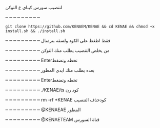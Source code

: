 لتنصيب سورس كيناي ع التوكن

┉ ┉ ┉ ┉ ┉ ┉ ┉ ┉ ┉ 

`git clone https://github.com/KENAEM/KENAE && cd KENAE && chmod +x install.sh && ./install.sh`

┉ ┉ ┉ ┉ ┉ ┉ ┉ ┉ ┉ 
فقط اظغط على الكود ولسقه بترمنال

┉ ┉ ┉ ┉ ┉ ┉ ┉ ┉ ┉ 
من يخلص التنصيب يطلب منك التوكن  

┉ ┉ ┉ ┉ ┉ ┉ ┉ ┉ ┉ 
Enterتحطه وتضغط

┉ ┉ ┉ ┉ ┉ ┉ ┉ ┉ ┉ 
بعده يطلب منك ايدي المطور 

┉ ┉ ┉ ┉ ┉ ┉ ┉ ┉ ┉ 
Enterتحطه وتضغط

┉ ┉ ┉ ┉ ┉ ┉ ┉ ┉ ┉
./KENAE/ts    كود رن         
 
┉ ┉ ┉ ┉ ┉ ┉ ┉ ┉ ┉
rm -rf *KENAE   كودحذف التنصيب

┉ ┉ ┉ ┉ ┉ ┉ ┉ ┉ ┉
@KENAEAE    المطور                                                                                

┉ ┉ ┉ ┉ ┉ ┉ ┉ ┉ ┉
@KENAETEAM    قناة السورس
